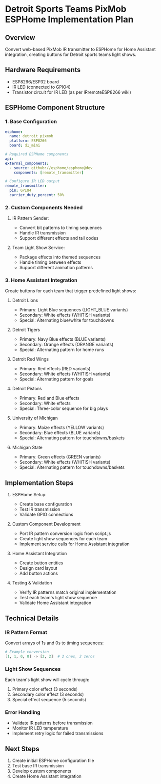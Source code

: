 # Detroit Sports Teams PixMob ESPHome Implementation Plan

## Overview
Convert web-based PixMob IR transmitter to ESPHome for Home Assistant integration, creating buttons for Detroit sports teams light shows.

## Hardware Requirements
- ESP8266/ESP32 board
- IR LED (connected to GPIO4)
- Transistor circuit for IR LED (as per IRremoteESP8266 wiki)

## ESPHome Component Structure

### 1. Base Configuration
```yaml
esphome:
  name: detroit_pixmob
  platform: ESP8266
  board: d1_mini

# Required ESPHome components
api:
external_components:
  - source: github://esphome/esphome@dev
    components: [remote_transmitter]

# Configure IR LED output
remote_transmitter:
  pin: GPIO4
  carrier_duty_percent: 50%
```

### 2. Custom Components Needed
1. IR Pattern Sender:
   - Convert bit patterns to timing sequences
   - Handle IR transmission
   - Support different effects and tail codes

2. Team Light Show Service:
   - Package effects into themed sequences
   - Handle timing between effects
   - Support different animation patterns

### 3. Home Assistant Integration
Create buttons for each team that trigger predefined light shows:

1. Detroit Lions
   - Primary: Light Blue sequences (LIGHT_BLUE variants)
   - Secondary: White effects (WHITISH variants)
   - Special: Alternating blue/white for touchdowns

2. Detroit Tigers  
   - Primary: Navy Blue effects (BLUE variants)
   - Secondary: Orange effects (ORANGE variants)
   - Special: Alternating pattern for home runs

3. Detroit Red Wings
   - Primary: Red effects (RED variants)
   - Secondary: White effects (WHITISH variants)
   - Special: Alternating pattern for goals

4. Detroit Pistons
   - Primary: Red and Blue effects
   - Secondary: White effects
   - Special: Three-color sequence for big plays

5. University of Michigan
   - Primary: Maize effects (YELLOW variants)
   - Secondary: Blue effects (BLUE variants)
   - Special: Alternating pattern for touchdowns/baskets

6. Michigan State
   - Primary: Green effects (GREEN variants)
   - Secondary: White effects (WHITISH variants)
   - Special: Alternating pattern for touchdowns/baskets

## Implementation Steps

1. ESPHome Setup
   - Create base configuration
   - Test IR transmission
   - Validate GPIO connections

2. Custom Component Development
   - Port IR pattern conversion logic from script.js
   - Create light show sequences for each team
   - Implement service calls for Home Assistant integration

3. Home Assistant Integration
   - Create button entities
   - Design card layout
   - Add button actions

4. Testing & Validation
   - Verify IR patterns match original implementation
   - Test each team's light show sequence
   - Validate Home Assistant integration

## Technical Details

### IR Pattern Format
Convert arrays of 1s and 0s to timing sequences:
```python
# Example conversion
[1, 1, 0, 0] -> [2, 2]  # 2 ones, 2 zeros
```

### Light Show Sequences
Each team's light show will cycle through:
1. Primary color effect (3 seconds)
2. Secondary color effect (3 seconds)
3. Special effect sequence (5 seconds)

### Error Handling
- Validate IR patterns before transmission
- Monitor IR LED temperature
- Implement retry logic for failed transmissions

## Next Steps
1. Create initial ESPHome configuration file
2. Test base IR transmission
3. Develop custom components
4. Create Home Assistant integration